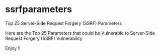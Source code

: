 # ssrfparameters
Top 25 Server-Side Request Forgery (SSRF) Parameters

Here are the Top 25 Parameters that could be Vulnerable to Server-Side Request Forgery (SSRF) Vulnerability

Enjoy !!
